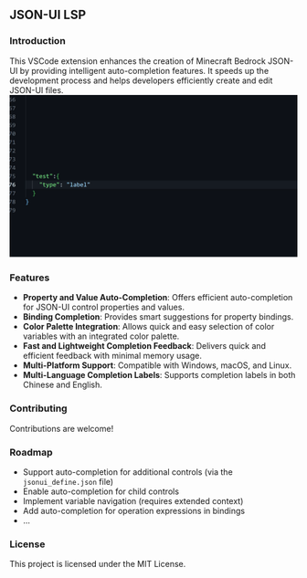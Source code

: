 ## JSON-UI LSP

### Introduction
This VSCode extension enhances the creation of Minecraft Bedrock JSON-UI by providing intelligent auto-completion features. It speeds up the development process and helps developers efficiently create and edit JSON-UI files.
![Property and Value Auto-Completion](.github/img/show1.gif)

### Features
- **Property and Value Auto-Completion**: Offers efficient auto-completion for JSON-UI control properties and values.
- **Binding Completion**: Provides smart suggestions for property bindings.
- **Color Palette Integration**: Allows quick and easy selection of color variables with an integrated color palette.
- **Fast and Lightweight Completion Feedback**: Delivers quick and efficient feedback with minimal memory usage.
- **Multi-Platform Support**: Compatible with Windows, macOS, and Linux.
- **Multi-Language Completion Labels**: Supports completion labels in both Chinese and English.

### Contributing
Contributions are welcome!

### Roadmap
- Support auto-completion for additional controls (via the `jsonui_define.json` file)
- Enable auto-completion for child controls
- Implement variable navigation (requires extended context)
- Add auto-completion for operation expressions in bindings
- ...

### License
This project is licensed under the MIT License.
